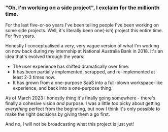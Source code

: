 ### "Oh, I'm working on a side project", I exclaim for the millionth time.

For the last five-or-so years I've been telling people I've been working on some side projects. Well, it's literally been one(-ish) project this entire time. For five years.

Honestly I conceptualised a very, very vague version of what I'm working on now back during my internship at National Australia Bank in 2018. It's an idea that's evolved through the years:

- The user experience has shifted dramatically over time.
- It has been partially implemented, scrapped, and re-implemented at least 2-3 times now.
- It has grown from a one-purpose SaaS into a full-blown workspace-like experience, and back into a one-purpose thing.

As of March 2023 I honestly thing it's finally going somewhere - there's finally a cohesive vision _and_ purpose. I was a little _too_ picky about getting _everything_ perfect from the beginning, but now I think it's only possible to make the right decisions by giving them a go first.

And no, I will not be broadcasting what this project is just yet!
